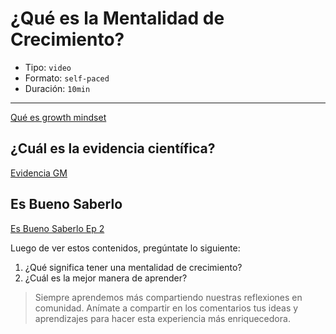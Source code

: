 # ¿Qué es la Mentalidad de Crecimiento?

* Tipo: `video`
* Formato: `self-paced`
* Duración: `10min`

***

[Qué es growth mindset](https://vimeo.com/407240377)

## ¿Cuál es la evidencia científica?

[Evidencia GM](https://vimeo.com/407251312)

## Es Bueno Saberlo

[Es Bueno Saberlo Ep 2](https://www.youtube.com/watch?v=nzVGvCGCO1Y)

Luego de ver estos contenidos, pregúntate lo siguiente:

1. ¿Qué significa tener una mentalidad de crecimiento?
2. ¿Cuál es la mejor manera de aprender?

> Siempre aprendemos más compartiendo nuestras reflexiones en comunidad. Anímate a compartir en los comentarios tus ideas y aprendizajes para hacer esta experiencia más enriquecedora. 

